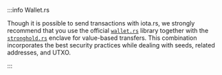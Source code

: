 :::info Wallet.rs

Though it is possible to send transactions with iota.rs, we strongly recommend that you use the official
[`wallet.rs`](https://wiki.iota.org/wallet.rs/develop/welcome) library together with the
[`stronghold.rs`](https://wiki.iota.org/stronghold.rs/welcome) enclave for value-based transfers. This combination
incorporates the best security practices while dealing with seeds, related addresses, and UTXO.

:::